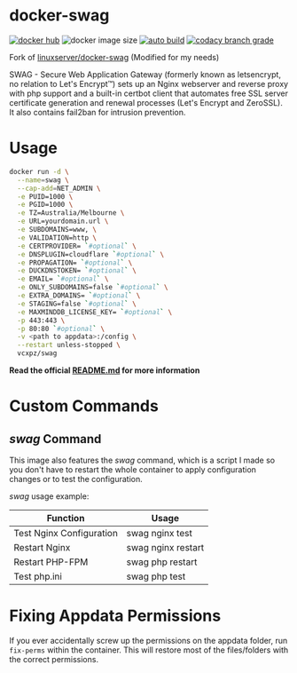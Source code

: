 # docker-swag

[![docker hub](https://img.shields.io/badge/docker_hub-link-blue?style=for-the-badge&logo=docker)](https://hub.docker.com/r/vcxpz/swag) ![docker image size](https://img.shields.io/docker/image-size/vcxpz/swag?style=for-the-badge&logo=docker) [![auto build](https://img.shields.io/badge/docker_builds-automated-blue?style=for-the-badge&logo=docker?color=d1aa67)](https://github.com/hydazz/docker-swag/actions?query=workflow%3A"Auto+Builder+CI") [![codacy branch grade](https://img.shields.io/codacy/grade/df6f0af2764c4b55ae183c3088b9d3d8/main?style=for-the-badge&logo=codacy)](https://app.codacy.com/gh/hydazz/docker-swag)

Fork of [linuxserver/docker-swag](https://github.com/linuxserver/docker-swag/) (Modified for my needs)

SWAG - Secure Web Application Gateway (formerly known as letsencrypt, no relation to Let's Encrypt™) sets up an Nginx webserver and reverse proxy with php support and a built-in certbot client that automates free SSL server certificate generation and renewal processes (Let's Encrypt and ZeroSSL). It also contains fail2ban for intrusion prevention.

# Usage

```bash
docker run -d \
  --name=swag \
  --cap-add=NET_ADMIN \
  -e PUID=1000 \
  -e PGID=1000 \
  -e TZ=Australia/Melbourne \
  -e URL=yourdomain.url \
  -e SUBDOMAINS=www, \
  -e VALIDATION=http \
  -e CERTPROVIDER= `#optional` \
  -e DNSPLUGIN=cloudflare `#optional` \
  -e PROPAGATION= `#optional` \
  -e DUCKDNSTOKEN= `#optional` \
  -e EMAIL= `#optional` \
  -e ONLY_SUBDOMAINS=false `#optional` \
  -e EXTRA_DOMAINS= `#optional` \
  -e STAGING=false `#optional` \
  -e MAXMINDDB_LICENSE_KEY= `#optional` \
  -p 443:443 \
  -p 80:80 `#optional` \
  -v <path to appdata>:/config \
  --restart unless-stopped \
  vcxpz/swag
```

**Read the official [README.md](https://github.com/linuxserver/docker-swag/) for more information**

# Custom Commands

## _swag_ Command

This image also features the _swag_ command, which is a script I made so you don't have to restart the whole container to apply configuration changes or to test the configuration.

_swag_ usage example:

Function                 | Usage
------------------------ | ------------------
Test Nginx Configuration | swag nginx test
Restart Nginx            | swag nginx restart
Restart PHP-FPM          | swag php restart
Test php.ini             | swag php test

# Fixing Appdata Permissions

If you ever accidentally screw up the permissions on the appdata folder, run `fix-perms` within the container. This will restore most of the files/folders with the correct permissions.

